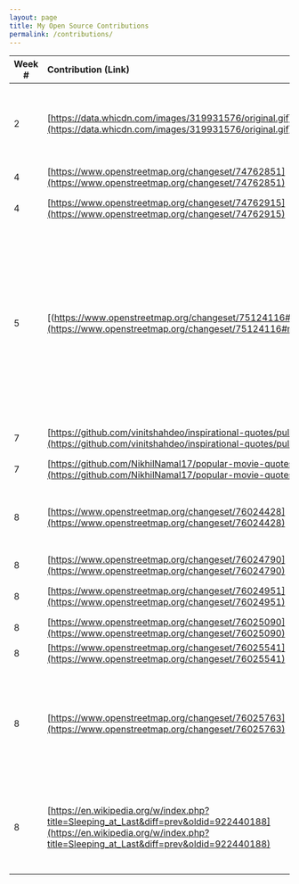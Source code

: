 ```yaml
---
layout: page
title: My Open Source Contributions
permalink: /contributions/
---
```


<!--
Type of the contribution should be "Wikipedia edit", "OpenStreet Map feature", "Project Documentation", "Project Code", "Blog Edit", etc.

The description should include a brief summary of what you did.

Replace the first row below with your contribution.

-->





| Week #   | Contribution (Link)  | Type  | Description |
|---|:---|:---|:---|
|  2   | [https://data.whicdn.com/images/319931576/original.gif](https://data.whicdn.com/images/319931576/original.gif) | OpenStreet Map feature | I removed a restaurant, added a supermarket and added a details for a bus stop   |
|  4  |  [https://www.openstreetmap.org/changeset/74762851](https://www.openstreetmap.org/changeset/74762851)   |  OpenStreet Map feature   |  Added Winery  |
|  4  |  [https://www.openstreetmap.org/changeset/74762915](https://www.openstreetmap.org/changeset/74762915)   |   OpenStreet Map feature  |   Added Fast Food Restaurant   |
|  5  |  [(https://www.openstreetmap.org/changeset/75124116#map=19/40.81042/-73.95243](https://www.openstreetmap.org/changeset/75124116#map=19/40.81042/-73.95243)  |   OpenStreet Map feature  |  I noticed that the local CVS in my neighborhood was missing. So I deleted the 4 buildings that were previously there and added CVS. In addition, I included the store hours and payment methods   |
|  7  |  [https://github.com/vinitshahdeo/inspirational-quotes/pull/340](https://github.com/vinitshahdeo/inspirational-quotes/pull/340)   |  HacktoberFest   |  Added Inspiration Quote  |
|  7  |  [https://github.com/NikhilNamal17/popular-movie-quotes/pull/213](https://github.com/NikhilNamal17/popular-movie-quotes/pull/213)   |  HacktoberFest  | Added Movie Quote   |
|  8  |  [https://www.openstreetmap.org/changeset/76024428](https://www.openstreetmap.org/changeset/76024428)   |   OpenStreet Map feature  |  I added a clinic in my area and included the hours of operation  |
|  8  |  [https://www.openstreetmap.org/changeset/76024790](https://www.openstreetmap.org/changeset/76024790)   |   OpenStreet Map feature  |  Added a local Shake Shack  |
|  8  |  [https://www.openstreetmap.org/changeset/76024951](https://www.openstreetmap.org/changeset/76024951)   |   OpenStreet Map feature  |  Added a local Insomnia Cookies  |
|  8  |  [https://www.openstreetmap.org/changeset/76025090](https://www.openstreetmap.org/changeset/76025090)   |   OpenStreet Map feature  |  Added a local Winery  |
|  8  |  [https://www.openstreetmap.org/changeset/76025541](https://www.openstreetmap.org/changeset/76025541)   |   OpenStreet Map feature  |  Added a local restaurant  |
|  8  |  [https://www.openstreetmap.org/changeset/76025763](https://www.openstreetmap.org/changeset/76025763)   |   OpenStreet Map feature  |  The McDonald's in my area recently closed. So I removed the information and downgraded the building |
|  8  |  [https://en.wikipedia.org/w/index.php?title=Sleeping_at_Last&diff=prev&oldid=922440188](https://en.wikipedia.org/w/index.php?title=Sleeping_at_Last&diff=prev&oldid=922440188)   |   Wikipedia  | Modify Sleeping At Last's Discography to include a newly released song |



